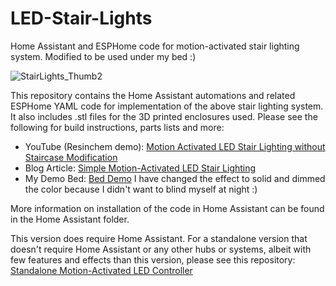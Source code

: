 # LED-Stair-Lights
Home Assistant and ESPHome code for motion-activated stair lighting system.
Modified to be used under my bed :)

![StairLights_Thumb2](https://user-images.githubusercontent.com/55962781/175975288-5ebef9e0-de67-41ae-b89a-86c036ef3958.jpg)

This repository contains the Home Assistant automations and related ESPHome YAML code for implementation of the above stair lighting system.  It also includes .stl files for the 3D printed enclosures used.  Please see the following for build instructions, parts lists and more:

- YouTube (Resinchem demo): [Motion Activated LED Stair Lighting without Staircase Modification](https://youtu.be/Y29Y0iTLggg)
- Blog Article: [Simple Motion-Activated LED Stair Lighting](https://resinchemtech.blogspot.com/2021/07/simple-motion-activated-led-stair.html)
- My Demo Bed: [Bed Demo](https://www.youtube.com/shorts/FyBiBZRQGU0)
  I have changed the effect to solid and dimmed the color because I didn't want to blind myself at night :)

More information on installation of the code in Home Assistant can be found in the Home Assistant folder.

This version does require Home Assistant.  For a standalone version that doesn't require Home Assistant or any other hubs or systems, albeit with few features and effects than this version, please see this repository: [Standalone Motion-Activated LED Controller](https://github.com/Resinchem/standalone-led-controller)

